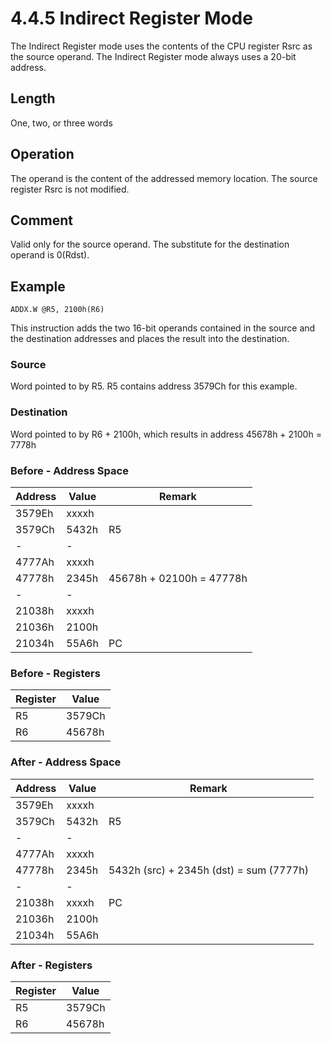 # 4.4.5 Indirect Register Mode

The Indirect Register mode uses the contents of the CPU register Rsrc as the source operand. The Indirect Register
mode always uses a 20-bit address.

## Length

One, two, or three words

## Operation

The operand is the content of the addressed memory location. The source register Rsrc is not modified.

## Comment

Valid only for the source operand. The substitute for the destination operand is 0(Rdst).

## Example

`ADDX.W @R5, 2100h(R6)`

This instruction adds the two 16-bit operands contained in the source and the destination addresses and places the
result into the destination.

### Source

Word pointed to by R5. R5 contains address 3579Ch for this example.

### Destination

Word pointed to by R6 + 2100h, which results in address 45678h + 2100h = 7778h

### Before - Address Space

| Address | Value | Remark                   |
| ------- | ----- | ------------------------ |
| 3579Eh  | xxxxh |                          |
| 3579Ch  | 5432h | R5                       |
| -       | -     |                          |
| 4777Ah  | xxxxh |                          |
| 47778h  | 2345h | 45678h + 02100h = 47778h |
| -       | -     |                          |
| 21038h  | xxxxh |                          |
| 21036h  | 2100h |                          |
| 21034h  | 55A6h | PC                       |

### Before - Registers

| Register | Value  |
| -------- | ------ |
| R5       | 3579Ch |
| R6       | 45678h |

### After - Address Space

| Address | Value | Remark                                  |
| ------- | ----- | --------------------------------------- |
| 3579Eh  | xxxxh |                                         |
| 3579Ch  | 5432h | R5                                      |
| -       | -     |                                         |
| 4777Ah  | xxxxh |                                         |
| 47778h  | 2345h | 5432h (src) + 2345h (dst) = sum (7777h) |
| -       | -     |                                         |
| 21038h  | xxxxh | PC                                      |
| 21036h  | 2100h |                                         |
| 21034h  | 55A6h |                                         |

### After - Registers

| Register | Value  |
| -------- | ------ |
| R5       | 3579Ch |
| R6       | 45678h |

